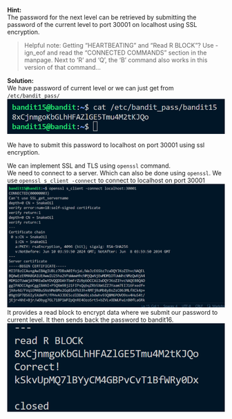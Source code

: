 **Hint:** <br>
The password for the next level can be retrieved by submitting the password of the current level to port 30001 on localhost using SSL encryption.

> Helpful note: Getting “HEARTBEATING” and “Read R BLOCK”? Use -ign_eof and read the “CONNECTED COMMANDS” section in the manpage. Next to ‘R’ and ‘Q’, the ‘B’ command also works in this version of that command…

**Solution:**<br>
We have password of current level or we can just get from ```/etc/bandit_pass/```
![alt text](image.png)

We have to submit this password to localhost on port 30001 using ssl encryption.

We can implement SSL and TLS using ```openssl``` command.<br>
We need to connect to a server. Which can also be done using ```openssl```.
We use ```openssl s_client -connect``` to connect to localhost on port 30001
![alt text](image-1.png)
It provides a read block to encrypt data where we submit our password to current level.
It then sends back the password to bandit16.
![alt text](image-2.png)

